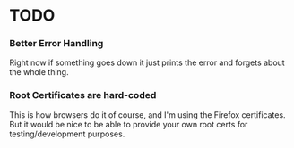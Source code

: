 TODO
====


### Better Error Handling ###
Right now if something goes down it just prints the error and forgets about the whole thing.


### Root Certificates are hard-coded ###
This is how browsers do it of course, and I'm using the Firefox certificates. But it would be nice to be able to provide your own root certs for testing/development purposes.

